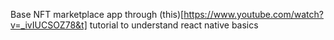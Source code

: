 Base NFT marketplace app through (this)[https://www.youtube.com/watch?v=_ivIUCSOZ78&t] tutorial to understand react native basics